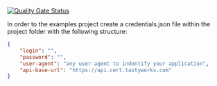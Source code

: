 [![Quality Gate Status](https://sonarcloud.io/api/project_badges/measure?project=veritacodex_TastyTrade.Api.Client&metric=alert_status)](https://sonarcloud.io/summary/new_code?id=veritacodex_TastyTrade.Api.Client)


In order to the examples project create a credentials.json file within the project folder with the following structure:

```json
{
    "login": "",
    "password": "",
    "user-agent": "any user agent to indentify your application",
    "api-base-url": "https://api.cert.tastyworks.com"
}
```
